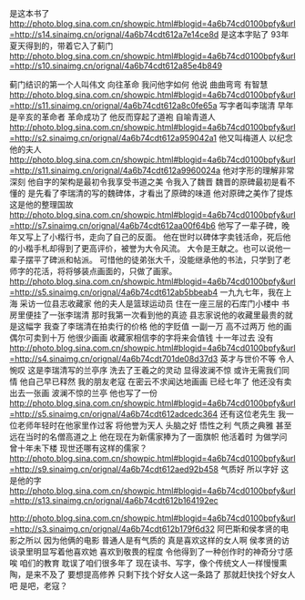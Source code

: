 是这本书了
http://photo.blog.sina.com.cn/showpic.html#blogid=4a6b74cd0100bpfy&url=http://s14.sinaimg.cn/orignal/4a6b74cdt612a7e14ce8d
是这本字贴了
93年夏天得到的，带着它入了蓟门
http://photo.blog.sina.com.cn/showpic.html#blogid=4a6b74cd0100bpfy&url=http://s10.sinaimg.cn/orignal/4a6b74cdt612a85e4b849
 
蓟门结识的第一个人叫伟文
向往革命
我问他字如何
他说  曲曲弯弯 有智慧
http://photo.blog.sina.com.cn/showpic.html#blogid=4a6b74cd0100bpfy&url=http://s11.sinaimg.cn/orignal/4a6b74cdt612a8c0fe65a
写字者叫李瑞清 早年是辛亥的革命者 革命成功了
他反而穿起了道袍 自喻青道人
http://photo.blog.sina.com.cn/showpic.html#blogid=4a6b74cd0100bpfy&url=http://s2.sinaimg.cn/orignal/4a6b74cdt612a959042a1
他又叫梅道人 以纪念他的夫人
http://photo.blog.sina.com.cn/showpic.html#blogid=4a6b74cd0100bpfy&url=http://s11.sinaimg.cn/orignal/4a6b74cdt612a9960024a
他对字形的理解非常深刻 他自字的架构是最初令我享受书道之美
令我入了魏晋 魏晋的原碑最初是看不懂的
是先看了李瑞清的写的魏碑体，才看出了原碑的味道
他对原碑之美作了提炼 这是他的整理国故
http://photo.blog.sina.com.cn/showpic.html#blogid=4a6b74cd0100bpfy&url=http://s7.sinaimg.cn/orignal/4a6b74cdt612aa00f64b6
他写了一辈子碑，晚年又写上了小楷行书，走向了自己的反面。
他在世时以碑体字卖钱活命，死后他的小楷手札却得到了更高评价，被誉为大令风流。
大令是王献之。也可以说他一辈子摆平了碑派和帖派。
可惜他的徒弟张大千，没能继承他的书法，只学到了老师字的花活，将将够装点画面的，只做了画家。
http://photo.blog.sina.com.cn/showpic.html#blogid=4a6b74cd0100bpfy&url=http://s5.sinaimg.cn/orignal/4a6b74cdt612ab5bbeab4
一九九七年，我在上海
采访一位县志收藏家 他的夫人是篮球运动员 住在一座三层的石库门小楼中
书房里便挂了一张李瑞清 那时我第一次看到他的真迹
县志家说他的收藏里最贵的就是这幅字
我查了李瑞清在拍卖行的价格  他的字贬值 一副一万 高不过两万
他的画偶尔可卖到十万 他很少画画
收藏家相信李的字将来会值钱
十一年过去 没有
http://photo.blog.sina.com.cn/showpic.html#blogid=4a6b74cd0100bpfy&url=http://s4.sinaimg.cn/orignal/4a6b74cdt701de08d37d3
英才与世价不等 令人惋叹
这是李瑞清写的兰亭序 洗去了王羲之的灵动  显得波澜不惊
或许无需我们同情 他自己早已释然
我的朋友老寇  在密云不求闻达地画画 已经七年了
他还没有卖出去一张画
波澜不惊的兰亭  他也写了一份
http://photo.blog.sina.com.cn/showpic.html#blogid=4a6b74cd0100bpfy&url=http://s5.sinaimg.cn/orignal/4a6b74cdt612adcedc364
还有这位老先生 我一位老师年轻时在他家里作过客
将他誉为天人 头脑之好 悟性之利  气质之典雅  甚至远在当时的名僧高道之上
他在现在为新儒家捧为了一面旗帜
他活着时 为做学问 曾十年未下楼
现世还哪有这样的儒家？
http://photo.blog.sina.com.cn/showpic.html#blogid=4a6b74cd0100bpfy&url=http://s9.sinaimg.cn/orignal/4a6b74cdt612aed92b458
气质好 所以字好  这是他的字
http://photo.blog.sina.com.cn/showpic.html#blogid=4a6b74cd0100bpfy&url=http://s13.sinaimg.cn/orignal/4a6b74cdt612b164192ec
 
http://photo.blog.sina.com.cn/showpic.html#blogid=4a6b74cd0100bpfy&url=http://s3.sinaimg.cn/orignal/4a6b74cdt612b179f6d32
阿巴斯和侯孝贤的电影之所以
因为他俩的电影 普通人是有气质的
真是喜欢这样的女人啊
侯孝贤的访谈录里明显写着他喜欢她
喜欢到敬畏的程度 令他得到了一种创作时的神奇分寸感
唉
咱们的教育 耽误了咱们很多年了
现在读书、写字，像个传统文人一样慢慢熏陶，是来不及了
要想提高修养  只剩下找个好女人这一条路了
那就赶快找个好女人吧
是吧，老寇？
 
 
 
